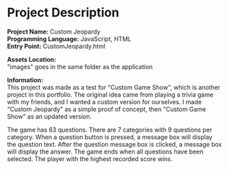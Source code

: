 # Project Description
**Project Name:** Custom Jeopardy <br />
**Programming Language:** JavaScript, HTML <br />
**Entry Point:** CustomJeopardy.html <br />

**Assets Location:** <br />
"images" goes in the same folder as the application

**Information:** <br />
This project was made as a test for "Custom Game Show", which is another project in this portfolio.
The original idea came from playing a trivia game with my friends, and I wanted a custom version for ourselves.
I made "Custom Jeopardy" as a simple proof of concept, then "Custom Game Show" as an updated version.

The game has 63 questions. There are 7 categories with 9 questions per category.
When a question button is pressed, a message box will display the question text.
After the question message box is clicked, a message box will display the answer.
The game ends when all questions have been selected.
The player with the highest recorded score wins.